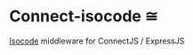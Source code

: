 # Connect-isocode ≅

[Isocode](https://github.com/jtwb/isocode) middleware for ConnectJS / ExpressJS
